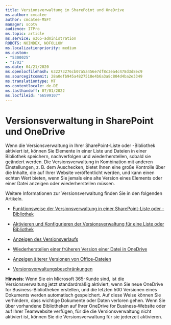 ```yaml
---
title: Versionsverwaltung in SharePoint und OneDrive
ms.author: cmcatee
author: cmcatee-MSFT
manager: scotv
audience: ITPro
ms.topic: article
ms.service: o365-administration
ROBOTS: NOINDEX, NOFOLLOW
ms.localizationpriority: medium
ms.custom:
- "5300025"
- "1702"
ms.date: 04/21/2020
ms.openlocfilehash: 632273276cb07a5a456e7df8c3ea4c478d3d8ec9
ms.sourcegitcommit: 28a0efb945a4827518e4b6a3a8c804d4ba2e3349
ms.translationtype: MT
ms.contentlocale: de-DE
ms.lasthandoff: 07/01/2022
ms.locfileid: "66599107"
---
```

# <a name="versioning-in-sharepoint-and-onedrive"></a>Versionsverwaltung in SharePoint und OneDrive 


Wenn die Versionsverwaltung in Ihrer SharePoint-Liste oder -Bibliothek aktiviert ist, können Sie Elemente in einer Liste und Dateien in einer Bibliothek speichern, nachverfolgen und wiederherstellen, sobald sie geändert werden. Die Versionsverwaltung in Kombination mit anderen Einstellungen, z. B. dem Auschecken, bietet Ihnen eine große Kontrolle über die Inhalte, die auf Ihrer Website veröffentlicht werden, und kann einen echten Wert bieten, wenn Sie jemals eine alte Version eines Elements oder einer Datei anzeigen oder wiederherstellen müssen.

Weitere Informationen zur Versionsverwaltung finden Sie in den folgenden Artikeln.

- [Funktionsweise der Versionsverwaltung in einer SharePoint-Liste oder -Bibliothek](https://support.microsoft.com/topic/0f6cd105-974f-44a4-aadb-43ac5bdfd247)

- [Aktivieren und Konfigurieren der Versionsverwaltung für eine Liste oder Bibliothek](https://support.microsoft.com/office/enable-and-configure-versioning-for-a-list-or-library-1555d642-23ee-446a-990a-bcab618c7a37)

- [Anzeigen des Versionsverlaufs](https://support.microsoft.com/office/view-the-version-history-of-an-item-or-file-in-a-list-or-library-53262060-5092-424d-a50b-c798b0ec32b1)

- [Wiederherstellen einer früheren Version einer Datei in OneDrive](https://support.microsoft.com/office/restore-a-previous-version-of-a-file-stored-in-onedrive-159cad6d-d76e-4981-88ef-de6e96c93893)

- [Anzeigen älterer Versionen von Office-Dateien](https://support.microsoft.com/office/view-previous-versions-of-office-files-5c1e076f-a9c9-41b8-8ace-f77b9642e2c2)

- [Versionsverwaltungsbeschränkungen](https://docs.microsoft.com/office365/servicedescriptions/sharepoint-online-service-description/sharepoint-online-limits)

**Hinweis**: Wenn Sie ein Microsoft 365-Kunde sind, ist die Versionsverwaltung jetzt standardmäßig aktiviert, wenn Sie neue OneDrive for Business-Bibliotheken erstellen, und die letzten 500 Versionen eines Dokuments werden automatisch gespeichert. Auf diese Weise können Sie verhindern, dass wichtige Dokumente oder Daten verloren gehen. Wenn Sie über vorhandene Bibliotheken auf Ihrer OneDrive for Business-Website oder auf Ihrer Teamwebsite verfügen, für die die Versionsverwaltung nicht aktiviert ist, können Sie die Versionsverwaltung für sie jederzeit aktivieren.


